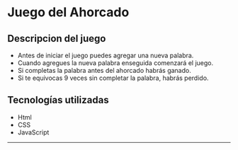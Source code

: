 # Juego del Ahorcado


## Descripcion del juego
* Antes de iniciar el juego puedes agregar una nueva palabra.
* Cuando agregues la nueva palabra enseguida comenzará el juego.
* Si completas la palabra antes del ahorcado habrás ganado.
* Si te equivocas 9 veces sin completar la palabra, habrás perdido.

## Tecnologías utilizadas

* Html
* CSS
* JavaScript

---

